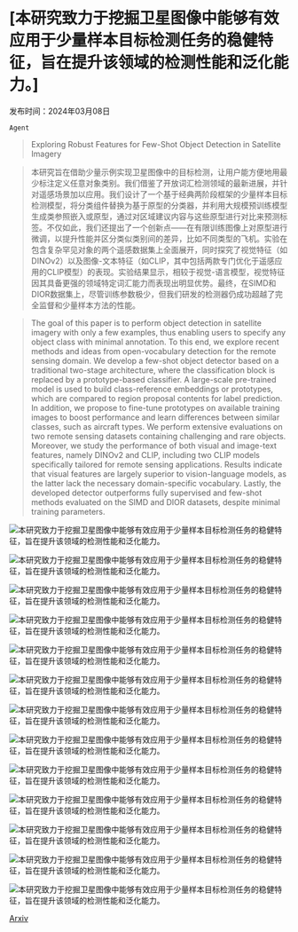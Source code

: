 # [本研究致力于挖掘卫星图像中能够有效应用于少量样本目标检测任务的稳健特征，旨在提升该领域的检测性能和泛化能力。]

发布时间：2024年03月08日

`Agent`

> Exploring Robust Features for Few-Shot Object Detection in Satellite Imagery

> 本研究旨在借助少量示例实现卫星图像中的目标检测，让用户能方便地用最少标注定义任意对象类别。我们借鉴了开放词汇检测领域的最新进展，并针对遥感场景加以应用。我们设计了一个基于经典两阶段框架的少量样本目标检测模型，将分类组件替换为基于原型的分类器，并利用大规模预训练模型生成类参照嵌入或原型，通过对区域建议内容与这些原型进行对比来预测标签。不仅如此，我们还提出了一个创新点——在有限训练图像上对原型进行微调，以提升性能并区分类似类别间的差异，比如不同类型的飞机。实验在包含复杂罕见对象的两个遥感数据集上全面展开，同时探究了视觉特征（如DINOv2）以及图像-文本特征（如CLIP，其中包括两款专门优化于遥感应用的CLIP模型）的表现。实验结果显示，相较于视觉-语言模型，视觉特征因其具备更强的领域特定词汇能力而表现出明显优势。最终，在SIMD和DIOR数据集上，尽管训练参数极少，但我们研发的检测器仍成功超越了完全监督和少量样本方法的性能。

> The goal of this paper is to perform object detection in satellite imagery with only a few examples, thus enabling users to specify any object class with minimal annotation. To this end, we explore recent methods and ideas from open-vocabulary detection for the remote sensing domain. We develop a few-shot object detector based on a traditional two-stage architecture, where the classification block is replaced by a prototype-based classifier. A large-scale pre-trained model is used to build class-reference embeddings or prototypes, which are compared to region proposal contents for label prediction. In addition, we propose to fine-tune prototypes on available training images to boost performance and learn differences between similar classes, such as aircraft types. We perform extensive evaluations on two remote sensing datasets containing challenging and rare objects. Moreover, we study the performance of both visual and image-text features, namely DINOv2 and CLIP, including two CLIP models specifically tailored for remote sensing applications. Results indicate that visual features are largely superior to vision-language models, as the latter lack the necessary domain-specific vocabulary. Lastly, the developed detector outperforms fully supervised and few-shot methods evaluated on the SIMD and DIOR datasets, despite minimal training parameters.

![本研究致力于挖掘卫星图像中能够有效应用于少量样本目标检测任务的稳健特征，旨在提升该领域的检测性能和泛化能力。](../../../paper_images/2403.05381/x1.png)

![本研究致力于挖掘卫星图像中能够有效应用于少量样本目标检测任务的稳健特征，旨在提升该领域的检测性能和泛化能力。](../../../paper_images/2403.05381/x2.png)

![本研究致力于挖掘卫星图像中能够有效应用于少量样本目标检测任务的稳健特征，旨在提升该领域的检测性能和泛化能力。](../../../paper_images/2403.05381/x3.png)

![本研究致力于挖掘卫星图像中能够有效应用于少量样本目标检测任务的稳健特征，旨在提升该领域的检测性能和泛化能力。](../../../paper_images/2403.05381/x4.png)

![本研究致力于挖掘卫星图像中能够有效应用于少量样本目标检测任务的稳健特征，旨在提升该领域的检测性能和泛化能力。](../../../paper_images/2403.05381/x5.png)

![本研究致力于挖掘卫星图像中能够有效应用于少量样本目标检测任务的稳健特征，旨在提升该领域的检测性能和泛化能力。](../../../paper_images/2403.05381/x6.png)

![本研究致力于挖掘卫星图像中能够有效应用于少量样本目标检测任务的稳健特征，旨在提升该领域的检测性能和泛化能力。](../../../paper_images/2403.05381/x7.png)

![本研究致力于挖掘卫星图像中能够有效应用于少量样本目标检测任务的稳健特征，旨在提升该领域的检测性能和泛化能力。](../../../paper_images/2403.05381/x8.png)

![本研究致力于挖掘卫星图像中能够有效应用于少量样本目标检测任务的稳健特征，旨在提升该领域的检测性能和泛化能力。](../../../paper_images/2403.05381/x9.png)

![本研究致力于挖掘卫星图像中能够有效应用于少量样本目标检测任务的稳健特征，旨在提升该领域的检测性能和泛化能力。](../../../paper_images/2403.05381/x10.png)

![本研究致力于挖掘卫星图像中能够有效应用于少量样本目标检测任务的稳健特征，旨在提升该领域的检测性能和泛化能力。](../../../paper_images/2403.05381/x11.png)

![本研究致力于挖掘卫星图像中能够有效应用于少量样本目标检测任务的稳健特征，旨在提升该领域的检测性能和泛化能力。](../../../paper_images/2403.05381/x12.png)

![本研究致力于挖掘卫星图像中能够有效应用于少量样本目标检测任务的稳健特征，旨在提升该领域的检测性能和泛化能力。](../../../paper_images/2403.05381/x13.png)

[Arxiv](https://arxiv.org/abs/2403.05381)